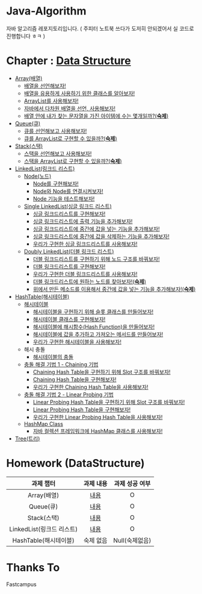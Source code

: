 # Java-Algorithm

자바 알고리즘 레포지토리입니다.
( 주피터 노트북 쓰다가 도저히 안되겠어서 실 코드로 진행합니다 ㅎㅋ )

# Chapter : [Data Structure](https://github.com/BackdevHong/Java-Algorithm/tree/main/Data%20Structure)

- [Array(배열)](https://github.com/BackdevHong/Java-Algorithm/tree/main/Data%20Structure/Array/src)
  - [배열을 선언해보자!](https://github.com/BackdevHong/Java-Algorithm/blob/main/Data%20Structure/Array/src/ArrayTest.java)
  - [배열을 유용하게 사용하기 위한 클래스를 알아보자!](https://github.com/BackdevHong/Java-Algorithm/blob/main/Data%20Structure/Array/src/ArraysClassTest.java)
  - [ArrayList를 사용해보자!](https://github.com/BackdevHong/Java-Algorithm/blob/main/Data%20Structure/Array/src/ArrayListClassTest.java)
  - [자바에서 다차원 배열을 선언, 사용해보자!](https://github.com/BackdevHong/Java-Algorithm/blob/main/Data%20Structure/Array/src/MultidimensionalArrayTest.java)
  - [배열 안에 내가 찾는 문자열을 가진 아이템에 수는 몇개일까?(**숙제**)](https://github.com/BackdevHong/Java-Algorithm/blob/main/Data%20Structure/Array/src/ArrayHomework.java)
- [Queue(큐)](https://github.com/BackdevHong/Java-Algorithm/tree/main/Data%20Structure/Queue/src)
  - [큐를 선언해보고 사용해보자!](https://github.com/BackdevHong/Java-Algorithm/blob/main/Data%20Structure/Queue/src/QueueClassTest.java)
  - [큐를 ArrayList로 구현할 수 있을까?(**숙제**)](https://github.com/BackdevHong/Java-Algorithm/blob/main/Data%20Structure/Queue/src/QueueHomework.java)
- [Stack(스택)](https://github.com/BackdevHong/Java-Algorithm/tree/main/Data%20Structure/Stack/src)
  - [스택을 선언해보고 사용해보자!](https://github.com/BackdevHong/Java-Algorithm/blob/main/Data%20Structure/Stack/src/StackClassTest.java)
  - [스택을 ArrayList로 구현할 수 있을까?(**숙제**)](https://github.com/BackdevHong/Java-Algorithm/blob/main/Data%20Structure/Stack/src/StackHomework.java)
- [LinkedList(링크드 리스트)](https://github.com/BackdevHong/Java-Algorithm/tree/main/Data%20Structure/LinkedList/src)
  - [Node(노드)](https://github.com/BackdevHong/Java-Algorithm/tree/main/Data%20Structure/LinkedList/src/Node)
    - [Node를 구현해보자!](https://github.com/BackdevHong/Java-Algorithm/blob/main/Data%20Structure/LinkedList/src/Node/Node.java)
    - [Node와 Node를 연결시켜보자!](https://github.com/BackdevHong/Java-Algorithm/blob/main/Data%20Structure/LinkedList/src/Node/Node.java)
    - [Node 기능을 테스트해보자!](https://github.com/BackdevHong/Java-Algorithm/blob/main/Data%20Structure/LinkedList/src/Node/NodeTest.java)
  - [Single LinkedList(싱글 링크드 리스트)](https://github.com/BackdevHong/Java-Algorithm/tree/main/Data%20Structure/LinkedList/src/SinbleLinkedList)
    - [싱글 링크드리스트를 구현해보자!](https://github.com/BackdevHong/Java-Algorithm/blob/main/Data%20Structure/LinkedList/src/SinbleLinkedList/SingleLinkedList.java)
    - [싱글 링크드리스트에 출력 기능을 추가해보자!](https://github.com/BackdevHong/Java-Algorithm/blob/main/Data%20Structure/LinkedList/src/SinbleLinkedList/SingleLinkedList.java)
    - [싱글 링크드리스트에 중간에 값을 넣는 기능을 추가해보자!](https://github.com/BackdevHong/Java-Algorithm/blob/main/Data%20Structure/LinkedList/src/SinbleLinkedList/SingleLinkedList.java)
    - [싱글 링크드리스트에 중간에 값을 삭제하는 기능을 추가해보자!](https://github.com/BackdevHong/Java-Algorithm/blob/main/Data%20Structure/LinkedList/src/SinbleLinkedList/SingleLinkedList.java)
    - [우리가 구현한 싱글 링크드리스트를 사용해보자!](https://github.com/BackdevHong/Java-Algorithm/blob/main/Data%20Structure/LinkedList/src/SinbleLinkedList/SingleLinkedListTest.java)
  - [Doubly LinkedList(더블 링크드 리스트)](https://github.com/BackdevHong/Java-Algorithm/tree/main/Data%20Structure/LinkedList/src/DoubleLinkedList)
    - [더블 링크드리스트를 구현하기 위해 노드 구조를 바꿔보자!](https://github.com/BackdevHong/Java-Algorithm/blob/main/Data%20Structure/LinkedList/src/DoubleLinkedList/DoubleNode/Node.java)
    - [더블 링크드리스트를 구현해보자!](https://github.com/BackdevHong/Java-Algorithm/blob/main/Data%20Structure/LinkedList/src/DoubleLinkedList/DoubleLinkedList.java)
    - [우리가 구현한 더블 링크드리스트를 사용해보자!](https://github.com/BackdevHong/Java-Algorithm/blob/main/Data%20Structure/LinkedList/src/DoubleLinkedList/DoubleLinkedListTest.java)
    - [더블 링크드리스트에 원하는 노드를 찾아보자!(**숙제**)](https://github.com/BackdevHong/Java-Algorithm/blob/main/Data%20Structure/LinkedList/src/DoubleLinkedList/DoubleLinkedList.java)
    - [위에서 만든 메소드를 이용해서 중간에 값을 넣는 기능을 추가해보자!(**숙제**)](https://github.com/BackdevHong/Java-Algorithm/blob/main/Data%20Structure/LinkedList/src/DoubleLinkedList/DoubleLinkedList.java)
- [HashTable(해시테이블)](https://github.com/BackdevHong/Java-Algorithm/tree/main/Data%20Structure/HashTable/src)
  - [해시테이블](https://github.com/BackdevHong/Java-Algorithm/tree/main/Data%20Structure/HashTable/src/HashTable)
    - [해시테이블을 구현하기 위해 슬롯 클래스를 만들어보자!](https://github.com/BackdevHong/Java-Algorithm/blob/main/Data%20Structure/HashTable/src/HashTable/Slot.java)
    - [해시테이블 클래스를 구현해보자!](https://github.com/BackdevHong/Java-Algorithm/blob/main/Data%20Structure/HashTable/src/HashTable/MyHash.java)
    - [해시테이블에 해시함수(Hash Function)을 만들어보자!](https://github.com/BackdevHong/Java-Algorithm/blob/main/Data%20Structure/HashTable/src/HashTable/MyHash.java)
    - [해시테이블에 값을 추가하고 가져오는 메서드를 만들어보자!](https://github.com/BackdevHong/Java-Algorithm/blob/main/Data%20Structure/HashTable/src/HashTable/MyHash.java)
    - [우리가 구현한 해시테이블을 사용해보자!](https://github.com/BackdevHong/Java-Algorithm/blob/main/Data%20Structure/HashTable/src/HashTable/MyHashTest.java)
  - 해시 충돌
    - [해시테이블의 충돌](https://github.com/BackdevHong/Java-Algorithm/blob/main/Data%20Structure/HashTable/src/HashCollision/HashCollisionTest.java)
  - [충돌 해결 기법 1 - Chaining 기법](https://github.com/BackdevHong/Java-Algorithm/tree/main/Data%20Structure/HashTable/src/ChainingHashTable)
    - [Chaining Hash Table을 구현하기 위해 Slot 구조를 바꿔보자!](https://github.com/BackdevHong/Java-Algorithm/blob/main/Data%20Structure/HashTable/src/ChainingHashTable/Slot.java)
    - [Chaining Hash Table을 구현해보자!](https://github.com/BackdevHong/Java-Algorithm/blob/main/Data%20Structure/HashTable/src/ChainingHashTable/MyHash.java)
    - [우리가 구현한 Chaining Hash Table을 사용해보자!](https://github.com/BackdevHong/Java-Algorithm/blob/main/Data%20Structure/HashTable/src/ChainingHashTable/MyHashTest.java)
  - [충돌 해결 기법 2 - Linear Probing 기법](https://github.com/BackdevHong/Java-Algorithm/tree/main/Data%20Structure/HashTable/src/LinearProbingHashTable)
    - [Linear Probing Hash Table을 구현하기 위해 Slot 구조를 바꿔보자!](https://github.com/BackdevHong/Java-Algorithm/blob/main/Data%20Structure/HashTable/src/LinearProbingHashTable/Slot.java)
    - [Linear Probing Hash Table을 구현해보자!](https://github.com/BackdevHong/Java-Algorithm/blob/main/Data%20Structure/HashTable/src/LinearProbingHashTable/MyHash.java)
    - [우리가 구현한 Linear Probing Hash Table을 사용해보자!](https://github.com/BackdevHong/Java-Algorithm/blob/main/Data%20Structure/HashTable/src/LinearProbingHashTable/MyHashTest.java)
  - [HashMap Class](https://github.com/BackdevHong/Java-Algorithm/tree/main/Data%20Structure/HashTable/src/HashMapClass)
    - [자바 컬렉션 프레임워크에 HashMap 클래스를 사용해보자!](https://github.com/BackdevHong/Java-Algorithm/blob/main/Data%20Structure/HashTable/src/HashMapClass/HashMapTest.java)
- [Tree(트리)](https://github.com/BackdevHong/Java-Algorithm/tree/main/Data%20Structure/Tree/src)


# Homework (DataStructure)

|         과제 챕터         |                                          과제 내용                                           | 과제 성공 여부 |
| :-----------------------: | :------------------------------------------------------------------------------------------: | :------------: |
|        Array(배열)        |          [내용](https://backdevhong.notion.site/1-5236f666615c4c1ea15e2395b3663ea2)          |       O        |
|         Queue(큐)         |     [내용](https://backdevhong.notion.site/2-ArrayList-913dc652dc0b4ffab1b7a4f2f6c8954e)     |       O        |
|        Stack(스택)        |     [내용](https://backdevhong.notion.site/3-ArrayList-f47e9bb614674cc5b5c237d326ffa5c8)     |       O        |
| LinkedList(링크드 리스트) | [내용](https://backdevhong.notion.site/4-Doubly-LinkedList-f47e9bb614674cc5b5c237d326ffa5c8) |       O        |
|   HashTable(해시테이블)   |                                          숙제 없음                                           | Null(숙제없음) |

# Thanks To

Fastcampus
